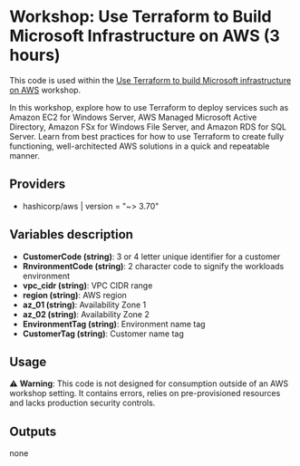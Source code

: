 # Workshop: Use Terraform to Build Microsoft Infrastructure on AWS (3 hours)
This code is used within the [Use Terraform to build Microsoft infrastructure on AWS](https://catalog.workshops.aws/pdo-01) workshop.

In this workshop, explore how to use Terraform to deploy services such as Amazon EC2 for Windows Server, AWS Managed Microsoft Active Directory, Amazon FSx for Windows File Server, and Amazon RDS for SQL Server. Learn from best practices for how to use Terraform to create fully functioning, well-architected AWS solutions in a quick and repeatable manner.

## Providers

- hashicorp/aws | version = "~> 3.70"

## Variables description
- **CustomerCode (string)**: 3 or 4 letter unique identifier for a customer
- **RnvironmentCode (string)**: 2 character code to signify the workloads environment
- **vpc_cidr (string)**: VPC CIDR range
- **region (string)**: AWS region
- **az_01 (string)**: Availability Zone 1
- **az_02 (string)**: Availability Zone 2
- **EnvironmentTag (string)**: Environment name tag
- **CustomerTag (string)**: Customer name tag


## Usage

:warning: **Warning**: This code is not designed for consumption outside of an AWS workshop setting. It contains errors, relies on pre-provisioned resources and lacks production security controls.

## Outputs

none